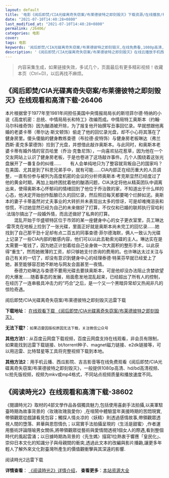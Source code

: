 ```yaml
---
layout: default
title: '电影《阅后即焚/CIA光碟离奇失窃案/布莱德彼特之即刻毁灭》下载资源/在线播放/视频地址/1080p/高清/蓝光'
date: "2021-07-10T14:40:28+0800"
last_modified_at: "2021-07-10T14:40:28+0800"
permalink: /26406/
categories: 电影
cover:
tags: 电影
keywords: '阅后即焚/CIA光碟离奇失窃案/布莱德彼特之即刻毁灭,在线免费看,1080p高清,bt种子,torrent,百度云盘,magnet,磁力链,迅雷下载资源'
description: '《阅后即焚/CIA光碟离奇失窃案/布莱德彼特之即刻毁灭》在线云播放手机西瓜影院吉吉影音免费看，1080p高清bd/hd未删减完整版和tc抢先枪版，mkv/mp4格式，附带bt/torrent种子、magnet/磁力链、百度云盘、网盘资源迅雷下载链接'
---
```


>内容采集生成，如果链接失效，多试几个，页面最后有更多精彩视频！收藏本页（Ctrl+D)，以后再找不麻烦。


## 《阅后即焚/CIA光碟离奇失窃案/布莱德彼特之即刻毁灭》在线观看和高清下载-26406

本片根据曾于1977年至1981年间担任美国中央情报局局长的斯坦菲尔德&middot;特纳的小说《高度机密：总统、中情局局长和特工》改编而成。中情局特工奥斯本（约翰·马尔科维奇饰）因为酗酒被开除，为了报复他开始撰写丑事回忆录。早就想跟他离婚的老婆卡蒂（蒂尔达·斯文顿饰）偷走了他的回忆录光盘，却不小心将其落在了健身房里。傻头傻脑的健身教练查德（布拉德·皮特饰）与健身房老板琳达（弗兰西斯&middot;麦克多蒙德饰）捡到了光盘，并想借此敲诈奥斯本。与此同时，和奥斯本老婆卡蒂有婚外情的官员哈里（乔治·克鲁尼饰），一向喜欢拈花惹草，因为他在一个交友网站上认识了健身房老板，于是也卷进了这场敲诈事件。几个人围绕着这张光盘展开了一番复杂的纠缠……　　有人会单纯地只为了整容就背叛自己的国家吗？在美国、尤其是到了科恩兄弟手中，就有可能&hellip;…CIA内部正在经历重大的人员调整，一直有份参与被列为高度机密的会议的分析师奥斯本·考克斯显然已经度过了他的黄金时期，再加上始终困扰着他的酗酒问题，CIA决定将他从精英团队中调离出来，使得奥斯本心怀郁闷的情绪回到了他位于乔治敦的家，不知道出于什么样的心态，他决定开始创作酝酿已久的回忆录，然后照旧每天都要喝个烂醉如泥。奥斯本的妻子卡蒂虽然对丈夫事业的大转折并未表现出太多的惊讶，可是却难掩沮丧和惊慌，不过她显然已经为自己的未来做好了打算，不仅仅和已婚的联邦执行官哈利&middot;法瑞尔搞出了一段婚外情，而且还做好了私奔的打算。<br />　　混乱开始于华盛顿特区位于市郊的某一座健身中心的女子更衣室里，员工琳达&middot;雷茨克在地板上捡到了一张光碟，里面正好就是奥斯本尚未完工的回忆录&hellip;…她找到了自己那干劲十足却有点二百五的同事查德·菲尔德海默，俩人一致认为光碟上记录了一些CIA内部的敏感内容，他们可以以此去勒索光碟的主人。琳达实在是太需要一笔钱了，因为她正计划着给自己全身做一次大面积的整形手术，以此获得“重生”，然而她微薄的工资，却只够她支付咨询的费用的。也许琳达太过关注与自己有关的一切了，却没有意识到健身中心的经理泰德·特莱芬早就已经爱上了她，甚至能够容忍她不断地与网友会面甚至一夜情。<br />　　泰德力劝琳达与查德不要用光碟去要挟奥斯本，可是他却没办法阻止贪婪欲望的大爆发……随着事态的发展，局面愈发地混乱起来，已经超出了所有人的控制，在经历了一连串极具冲击力的“巧合”之后，是一个又一个黑暗异常却又热闹非凡的惊险奇遇。


阅后即焚/CIA光碟离奇失窃案/布莱德彼特之即刻毁灭迅雷下载

**下载地址**： [在线观看下载 《阅后即焚/CIA光碟离奇失窃案/布莱德彼特之即刻毁灭》](https://www.993dy.com//vod-detail-id-21779.html) 


**无法下载?**：`如果迅雷因版权原因无法下载，关注微信公众号 `

**其他方法1**：从百度云网盘下载视频，百度云网盘支持在线观看，非会员有限制，如果能找到迅雷下载链接、bt/torrent种子、magnet磁力链接、e2dk链接等，可以用迅雷、比特彗星等工具将完整视频下载到本地。

**其他方法2**：用手机云播、西瓜影院、吉吉影音等在线免费观看《阅后即焚/CIA光碟离奇失窃案/布莱德彼特之即刻毁灭》，一般提供1080p高清、hd/bd高清视频、tc抢先版视频，视频为mkv或mp4格式，不同站点视频质量和播放速度不同。


## 《阅读時光2》在线观看和高清下载-38602

《閱讀時光2》取材的4部文學作品各個獨具魅力,包括使用喜劇手法拍攝,以美軍駐臺時期為故事背景的〈玫瑰玫瑰我愛你〉,在喧鬧中體驗當年美援時期的苦悶現實,帶領觀眾從戲謔看見包容；觸探人情炎凉的〈妖精〉則透過感情故事,帶領觀眾透視人間的墮落、昇華與恩怨情仇；以寫實手法拍攝呈現的〈生活是甜蜜〉,作者運用藝術評論隱喻男女關係,將帶領觀眾從藝術與愛情間透視1個女人的際遇,看到整個時代的風起雲涌；以日據時期為背景的〈先生媽〉描寫1位熱衷于響應「皇民化」、崇仰日本文化的知識分子與母親間的衝突,透過此文本的改編與影片播齣,讓更多年輕人了解外來文化對臺灣所產生的價值觀衝擊與其深遠的影響.


阅读時光2迅雷下载

**详情查看**： [《阅读時光2》详情介绍](/movie/38602/)， **查看更多**：[本站资源大全](/movie/t/all/)

